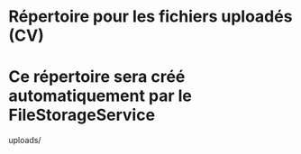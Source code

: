 # Répertoire pour les fichiers uploadés (CV)
# Ce répertoire sera créé automatiquement par le FileStorageService
uploads/